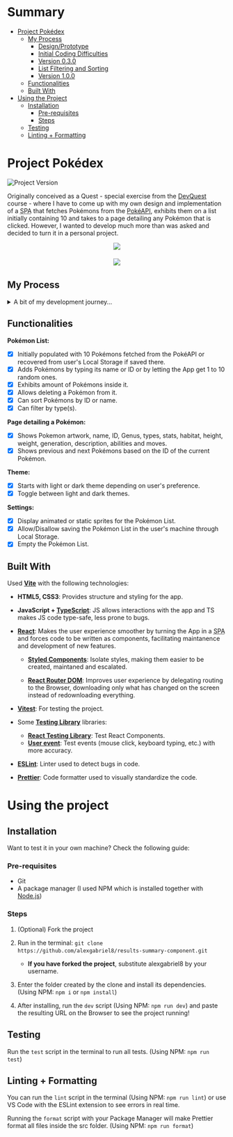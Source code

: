 # Summary

- [Project Pokédex](#project-pokédex)
   - [My Process](#my-process)
      - [Design/Prototype](#designprototype)
      - [Initial Coding Difficulties](#initial-coding-difficulties)
      - [Version 0.3.0](#version-030)
      - [List Filtering and Sorting](#list-filtering-and-sorting)
      - [Version 1.0.0](#version-100)
   - [Functionalities](#functionalities)
   - [Built With](#built-with)
- [Using the Project](#using-the-project)
   - [Installation](#installation)
      - [Pre-requisites](#pre-requisites)
      - [Steps](#steps)
   - [Testing](#testing)
   - [Linting + Formatting](#linting--formatting)

# Project Pokédex

![Project Version](https://img.shields.io/badge/dynamic/json?url=https%3A%2F%2Fraw.githubusercontent.com%2Falexgabriel8%2Fproject-pokedex%2Fmain%2Fpackage.json&query=%24.version&label=Version)

Originally conceived as a Quest - special exercise from the [DevQuest](https://br.linkedin.com/school/devquest-dev-em-dobro/) course - where I have to come up with my own design and implementation of a <abbr title="Single Page Application">SPA</abbr> that fetches Pokémons from the [PokéAPI](https://pokeapi.co/), exhibits them on a list initially containing 10 and takes to a page detailing any Pokémon that is clicked. However, I wanted to develop much more than was asked and decided to turn it in a personal project.

<div align="center">
   <img src="./readme-assets/app-presentation-desktop.gif" width="700">
   <br>
   <br>
   <img src="./readme-assets/app-presentation-mobile.gif">
</div>

## My Process

<details>

   <summary>A bit of my development journey...</summary>

   What was supposed to be an exercise for a course, became a personal project when I got excited to implement many extra things that weren't asked.

   ### Design/Prototype

   If you want to check the Project's [design](https://www.figma.com/file/5D3noXVHYhTpYkDuyM9ttH), change the visibility of the Settings Modal and the pages inside Outlet in order to see only the part you want:

   <div align="center">
      <img src="./readme-assets/navigate-figma-design.png" alt="Figma's design screenshot" width="500">

   </div>

   I'm not a designer, but I needed a visual representation of everything I planned to develop, which led me to create my first [Figma design](https://www.figma.com/file/5D3noXVHYhTpYkDuyM9ttH).

   I used [React Router's tutorial project](https://reactrouter.com/en/main/start/tutorial) as my initial inspiration, especially on the routing part. It's composed of two main components: the Pokémon list as the Root Route, the route that always stay on screen. And the Outlet Route, responsible for displaying the contents of every route accessed.

   For the themes, I tried choosing colors that reminded something about the Pokémon world. The light theme used the Pokédex's red and a light gray to simulate the lit screen. The dark theme colors were inspired in the Master Ball.

   I wanted to create a theme structure that would allow me to use both light and dark themes by coding few conditionals, this led me to devise an object structure for them and create two versions of the app in my Figma design, to see if the colors looked good on both themes.

   ### Initial Coding Difficulties

   Being my first personal project and one with a complexity I never dealed before, it was difficult coding it. Some of the initial difficulties were:

   - Had to google and even ask ChatGPT for help with TypeScript because I recently started learning it when I decided to use on the Project.

   - Implementing two sections with their own scroll — the Pokémon List and the Outlet — that would smoothly adjust their sizes whenever the list was toggled open/closed along with creating top and bottom bars that would follow the user's scroll on the list required a lot of experimentation.

   - How to store the Pokémons and how to manage its manipulation, from recovering from Local Storage to adding multiple Pokémons, one after the other to the list.

   ### Version 0.3.0

   After version 0.3.0, development got a bit easier. The basic structure of the project was done and the amount of time and effort it took for to get this far turned me into a better developer.

   ### List Filtering and Sorting

   The remaining functionalities to reach version 1.0.0 were the list filtering and sorting. The greatest challenge this time wasn't with logic, but on their implementation. Alterations on existing code were necessary, which required me to ponder for some hours on solutions that produced a clean code without breaking any parts of the project.

   I decided to not mutate the Pokémons List by copying to a new list the Pokémons meeting the filter criteria, then perform sorting on it. By counting the lenght of the filtered and unfiltered lists, it is obtained the amount of Pokémons on the list and the ones meeting the filter criteria.

   In order to not break the delete Pokémon functionality, the Pokémon's position on the list is placed inside its object, allowing correct deletion even when the list is both ordered and filtered.
   
   The filter and sort rules; the amount of Pokémons on the list and the ones that meet the filter criteria are stored somewhere global: inside a React Context.

   ### Version 1.0.0

   This version marks that all the planned functionalities were developed. This does not mean no more work will be done, from time to time refactors and maybe new functionalities will be made.

</details>

## Functionalities

**Pokémon List:**

- [X] Initially populated with 10 Pokémons fetched from the PokéAPI or recovered from user's Local Storage if saved there.
- [X] Adds Pokémons by typing its name or ID or by letting the App get 1 to 10 random ones.
- [X] Exhibits amount of Pokémons inside it.
- [X] Allows deleting a Pokémon from it.
- [X] Can sort Pokémons by ID or name.
- [X] Can filter by type(s).

**Page detailing a Pokémon:**

- [X] Shows Pokemon artwork, name, ID, Genus, types, stats, habitat, height, weight, generation, description, abilities and moves.
- [X] Shows previous and next Pokémons based on the ID of the current Pokémon.

**Theme:**

- [X] Starts with light or dark theme depending on user's preference.
- [X] Toggle between light and dark themes.

**Settings:**

- [X] Display animated or static sprites for the Pokémon List.
- [X] Allow/Disallow saving the Pokémon List in the user's machine through Local Storage.
- [X] Empty the Pokémon List.

## Built With

Used <strong>[Vite](https://vitejs.dev/)</strong> with the following technologies:

- <strong>HTML5, CSS3</strong>: Provides structure and styling for the app.

- <strong>JavaScript + [TypeScript](https://www.typescriptlang.org/)</strong>: JS allows interactions with the app and TS makes JS code type-safe, less prone to bugs.

- <strong>[React](https://react.dev/)</strong>: Makes the user experience smoother by turning the App in a <abbr title="Single Page Application">SPA</abbr> and forces code to be written as components, facilitating maintanence and development of new features.

   - <strong>[Styled Components](https://styled-components.com/)</strong>: Isolate styles, making them easier to be created, maintaned and escalated.

   - <strong>[React Router DOM](https://reactrouter.com/)</strong>: Improves user experience by delegating routing to the Browser, downloading only what has changed on the screen instead of redownloading everything.


- <strong>[Vitest](https://vitest.dev/)</strong>: For testing the project.

- Some <strong>[Testing Library](https://testing-library.com/)</strong> libraries:
   - <strong>[React Testing Library](https://testing-library.com/docs/react-testing-library/intro/)</strong>: Test React Components.
   - <strong>[User event](https://testing-library.com/docs/user-event/intro/)</strong>: Test events (mouse click, keyboard typing, etc.) with more accuracy.
- <strong>[ESLint](https://eslint.org/)</strong>: Linter used to detect bugs in code.

- <strong>[Prettier](https://prettier.io/)</strong>: Code formatter used to visually standardize the code.

# Using the project

## Installation

Want to test it in your own machine? Check the following guide:

### Pre-requisites

- Git
- A package manager (I used NPM which is installed together with [Node.js](https://nodejs.dev))

### Steps

1. (Optional) Fork the project

2. Run in the terminal: `git clone https://github.com/alexgabriel8/results-summary-component.git`
   - <b>If you have forked the project</b>, substitute alexgabriel8 by your username.

3. Enter the folder created by the clone and install its dependencies. (Using NPM: `npm i` or `npm install`)

4. After installing, run the `dev` script (Using NPM: `npm run dev`) and paste the resulting URL on the Browser to see the project running!

## Testing

Run the `test` script in the terminal to run all tests. (Using NPM: `npm run test`)

## Linting + Formatting

You can run the `lint` script in the terminal (Using NPM: `npm run lint`) or use VS Code with the ESLint extension to see errors in real time.

Running the `format` script with your Package Manager will make Prettier format all files inside the src folder. (Using NPM: `npm run format`)
